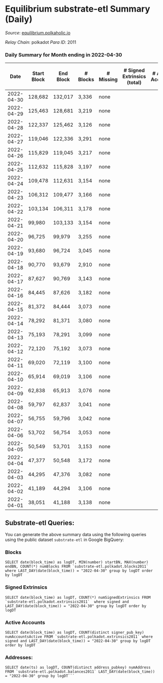 # Equilibrium substrate-etl Summary (Daily)

_Source_: [equilibrium.polkaholic.io](https://equilibrium.polkaholic.io)

*Relay Chain*: polkadot
*Para ID*: 2011



### Daily Summary for Month ending in 2022-04-30


| Date | Start Block | End Block | # Blocks | # Missing | # Signed Extrinsics (total) | # Active Accounts | # Addresses with Balances | # Events | # Transfers | # XCM Transfers In | # XCM Transfers Out |
| ---- | ----------- | --------- | -------- | --------- | --------------------------- | ----------------- | ------------------------- | -------- | ----------- | ------------------ | ------------------- |
| 2022-04-30 | 128,682 | 132,017 | 3,336 | none  |  |  |  | 6,681 |   |   |   |
| 2022-04-29 | 125,463 | 128,681 | 3,219 | none  |  |  |  | 6,446 |   |   |   |
| 2022-04-28 | 122,337 | 125,462 | 3,126 | none  |  |  |  | 6,261 |   |   |   |
| 2022-04-27 | 119,046 | 122,336 | 3,291 | none  |  |  |  | 6,589 |   |   |   |
| 2022-04-26 | 115,829 | 119,045 | 3,217 | none  |  |  |  | 6,442 |   |   |   |
| 2022-04-25 | 112,632 | 115,828 | 3,197 | none  |  |  |  | 6,403 |   |   |   |
| 2022-04-24 | 109,478 | 112,631 | 3,154 | none  |  |  |  | 6,315 |   |   |   |
| 2022-04-23 | 106,312 | 109,477 | 3,166 | none  |  |  |  | 6,340 |   |   |   |
| 2022-04-22 | 103,134 | 106,311 | 3,178 | none  |  |  |  | 6,365 |   |   |   |
| 2022-04-21 | 99,980 | 103,133 | 3,154 | none  |  |  |  | 6,315 |   |   |   |
| 2022-04-20 | 96,725 | 99,979 | 3,255 | none  |  |  |  | 6,518 |   |   |   |
| 2022-04-19 | 93,680 | 96,724 | 3,045 | none  |  |  |  | 6,097 |   |   |   |
| 2022-04-18 | 90,770 | 93,679 | 2,910 | none  |  |  |  | 5,828 |   |   |   |
| 2022-04-17 | 87,627 | 90,769 | 3,143 | none  |  |  |  | 6,293 |   |   |   |
| 2022-04-16 | 84,445 | 87,626 | 3,182 | none  |  |  |  | 6,373 |   |   |   |
| 2022-04-15 | 81,372 | 84,444 | 3,073 | none  |  |  |  | 6,154 |   |   |   |
| 2022-04-14 | 78,292 | 81,371 | 3,080 | none  |  |  |  | 6,167 |   |   |   |
| 2022-04-13 | 75,193 | 78,291 | 3,099 | none  |  |  |  | 6,206 |   |   |   |
| 2022-04-12 | 72,120 | 75,192 | 3,073 | none  |  |  |  | 6,153 |   |   |   |
| 2022-04-11 | 69,020 | 72,119 | 3,100 | none  |  |  |  | 6,208 |   |   |   |
| 2022-04-10 | 65,914 | 69,019 | 3,106 | none  |  |  |  | 6,221 |   |   |   |
| 2022-04-09 | 62,838 | 65,913 | 3,076 | none  |  |  |  | 6,159 |   |   |   |
| 2022-04-08 | 59,797 | 62,837 | 3,041 | none  |  |  |  | 6,090 |   |   |   |
| 2022-04-07 | 56,755 | 59,796 | 3,042 | none  |  |  |  | 6,091 |   |   |   |
| 2022-04-06 | 53,702 | 56,754 | 3,053 | none  |  |  |  | 6,114 |   |   |   |
| 2022-04-05 | 50,549 | 53,701 | 3,153 | none  |  |  |  | 6,313 |   |   |   |
| 2022-04-04 | 47,377 | 50,548 | 3,172 | none  |  |  |  | 6,353 |   |   |   |
| 2022-04-03 | 44,295 | 47,376 | 3,082 | none  |  |  |  | 6,172 |   |   |   |
| 2022-04-02 | 41,189 | 44,294 | 3,106 | none  |  |  |  | 6,219 |   |   |   |
| 2022-04-01 | 38,051 | 41,188 | 3,138 | none  |  |  |  | 6,284 |   |   |   |

## Substrate-etl Queries:
You can generate the above summary data using the following queries using the public dataset `substrate-etl` in Google BigQuery:


### Blocks
```
SELECT date(block_time) as logDT, MIN(number) startBN, MAX(number) endBN, COUNT(*) numBlocks FROM `substrate-etl.polkadot.blocks2011`  where LAST_DAY(date(block_time)) = "2022-04-30" group by logDT order by logDT
```


### Signed Extrinsics
```
SELECT date(block_time) as logDT, COUNT(*) numSignedExtrinsics FROM `substrate-etl.polkadot.extrinsics2011`  where signed and LAST_DAY(date(block_time)) = "2022-04-30" group by logDT order by logDT
```


### Active Accounts
```
SELECT date(block_time) as logDT, COUNT(distinct signer_pub_key) numAccountsActive FROM `substrate-etl.polkadot.extrinsics2011` where signed and LAST_DAY(date(block_time)) = "2022-04-30" group by logDT order by logDT
```


### Addresses:
```
SELECT date(ts) as logDT, COUNT(distinct address_pubkey) numAddress FROM `substrate-etl.polkadot.balances2011` LAST_DAY(date(block_time)) = "2022-04-30" group by logDT```

